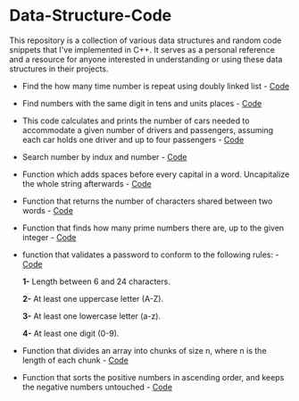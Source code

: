 # Data-Structure-Code
This repository is a collection of various data structures and random code snippets that I've implemented in C++. It serves as a personal reference and a resource for anyone interested in understanding or using these data structures in their projects.

- Find the how many time number is repeat using doubly linked list - [Code](https://github.com/RadeelAhmad/Data-Structure-Code/blob/main/Double-linked-list.cpp)
- Find numbers with the same digit in tens and units places - [Code](https://github.com/RadeelAhmad/Data-Structure-Code/blob/main/Array1.cpp)
- This code calculates and prints the number of cars needed to accommodate a given number of drivers and passengers, assuming each car holds one driver and up to four passengers - [Code](https://github.com/RadeelAhmad/Data-Structure-Code/blob/main/Code.cpp)
- Search number by indux and number - [Code](https://github.com/RadeelAhmad/Data-Structure-Code/blob/main/Code-1.cpp)
- Function which adds spaces before every capital in a word. Uncapitalize the whole string afterwards - [Code](https://github.com/RadeelAhmad/Data-Structure-Code/blob/main/Code-2.cpp)
- Function that returns the number of characters shared between two words - [Code](https://github.com/RadeelAhmad/Data-Structure-Code/blob/main/Code-3.cpp)
- Function that finds how many prime numbers there are, up to the given integer - [Code](https://github.com/RadeelAhmad/Data-Structure-Code/blob/main/Code-4.cpp)
- function that validates a password to conform to the following rules: - [Code](https://github.com/RadeelAhmad/Data-Structure-Code/blob/main/Code-5.cpp)
  
  **1-** Length between 6 and 24 characters.

  **2-** At least one uppercase letter (A-Z).

  **3-** At least one lowercase letter (a-z).

  **4-** At least one digit (0-9).

- Function that divides an array into chunks of size n, where n is the length of each chunk - [Code](https://github.com/RadeelAhmad/Data-Structure-Code/blob/main/Code-6.cpp)
- Function that sorts the positive numbers in ascending order, and keeps the negative numbers untouched - [Code](https://github.com/RadeelAhmad/Data-Structure-Code/blob/main/Code-7.cpp)
